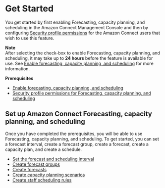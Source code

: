 # Get Started<a name="get-started-forecasting-capacity-planning-scheduling"></a>

You get started by first enabling Forecasting, capacity planning, and scheduling in the Amazon Connect Management Console and then by configuring [Security profile permissions](https://docs.aws.amazon.com/connect/latest/adminguide/assign-security-profile-customer-profile.html) for the Amazon Connect users that wish to use this feature\.

**Note**  
After selecting the check\-box to enable Forecasting, capacity planning, and scheduling, it may take up to **24 hours** before the feature is available for use\. See [Enable forecasting, capacity planning, and scheduling](enable-forecasting-capacity-planning-scheduling.md) for more information\.

**Prerequisites**
+ [Enable forecasting, capacity planning, and scheduling](enable-forecasting-capacity-planning-scheduling.md)
+ [Security profile permissions for Forecasting, capacity planning, and scheduling](required-optimization-permissions.md)

## Set up Amazon Connect Forecasting, capacity planning, and scheduling<a name="setup-forecasting-capacity-planning-scheduling"></a>

Once you have completed the prerequisites, you will be able to use Forecasting, capacity planning, and scheduling\. To get started, you can set a forecast interval, create a forecast group, create a forecast, create a capacity plan, and create a schedule\.
+ [Set the forecast and scheduling interval](set-forecast-scheduling-interval.md)
+ [Create forecast groups](create-forecast-groups.md)
+ [Create forecasts](create-forecasts.md)
+ [Create capacity planning scenarios](capacity-planning-create-scenarios.md)
+ [Create staff scheduling rules](scheduling-create-staff-rules.md)